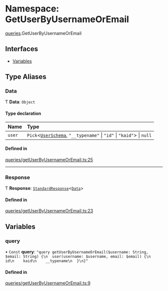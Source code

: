 # Namespace: GetUserByUsernameOrEmail

[queries](queries.md).GetUserByUsernameOrEmail

## Interfaces

- [Variables](../interfaces/queries.GetUserByUsernameOrEmail.Variables.md)

## Type Aliases

### Data

Ƭ **Data**: `Object`

#### Type declaration

| Name | Type |
| :------ | :------ |
| `user` | `Pick`\<[`UserSchema`](../interfaces/UserSchema.md), ``"__typename"`` \| ``"id"`` \| ``"kaid"``\> \| ``null`` |

#### Defined in

[queries/getUserByUsernameOrEmail.ts:25](https://github.com/bhavjitChauhan/khan-api/blob/b7f7b44b/src/queries/getUserByUsernameOrEmail.ts#L25)

___

### Response

Ƭ **Response**: [`StandardResponse`](../README.md#standardresponse)\<[`Data`](queries.GetUserByUsernameOrEmail.md#data)\>

#### Defined in

[queries/getUserByUsernameOrEmail.ts:23](https://github.com/bhavjitChauhan/khan-api/blob/b7f7b44b/src/queries/getUserByUsernameOrEmail.ts#L23)

## Variables

### query

• `Const` **query**: ``"query getUserByUsernameOrEmail($username: String, $email: String) {\n  user(username: $username, email: $email) {\n    id\n    kaid\n    __typename\n  }\n}"``

#### Defined in

[queries/getUserByUsernameOrEmail.ts:9](https://github.com/bhavjitChauhan/khan-api/blob/b7f7b44b/src/queries/getUserByUsernameOrEmail.ts#L9)
